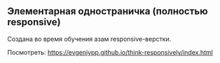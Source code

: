 ## Элементарная одностраничка (полностью responsive)

Создана во время обучения азам responsive-верстки. 

Посмотреть: https://evgeniypp.github.io/think-responsively/index.html

